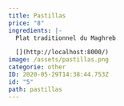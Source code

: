 ```yaml
---
title: Pastillas
price: "8"
ingredients: |-
  Plat traditionnel du Maghreb

  [](http://localhost:8000/)
image: /assets/pastillas.png
categorie: other
ID: 2020-05-29T14:38:44.753Z
id: "5"
path: pastillas
---
```

